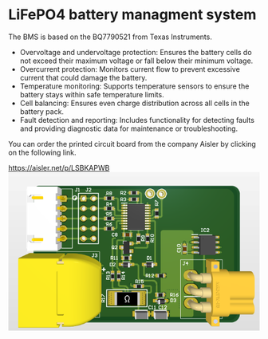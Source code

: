# LiFePO4 battery managment system

The BMS is based on the BQ7790521 from Texas Instruments.
- Overvoltage and undervoltage protection: Ensures the battery cells do not exceed their maximum voltage or fall below their minimum voltage.
- Overcurrent protection: Monitors current flow to prevent excessive current that could damage the battery.
- Temperature monitoring: Supports temperature sensors to ensure the battery stays within safe temperature limits.
- Cell balancing: Ensures even charge distribution across all cells in the battery pack.
- Fault detection and reporting: Includes functionality for detecting faults and providing diagnostic data for maintenance or troubleshooting.


You can order the printed circuit board from the company Aisler by clicking on the following link.

https://aisler.net/p/LSBKAPWB
![TOP](https://raw.githubusercontent.com/m6r3k/BMS/refs/heads/main/3D/top.png)
